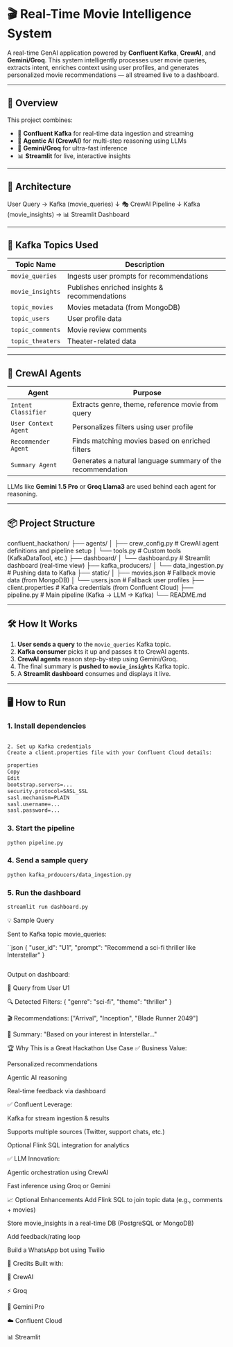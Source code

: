 # 🎬 Real-Time Movie Intelligence System

A real-time GenAI application powered by **Confluent Kafka**, **CrewAI**, and **Gemini/Groq**. This system intelligently processes user movie queries, extracts intent, enriches context using user profiles, and generates personalized movie recommendations — all streamed live to a dashboard.

---

## 🚀 Overview

This project combines:
- 🔌 **Confluent Kafka** for real-time data ingestion and streaming
- 🧠 **Agentic AI (CrewAI)** for multi-step reasoning using LLMs
- 🤖 **Gemini/Groq** for ultra-fast inference
- 📊 **Streamlit** for live, interactive insights

---

## 🧠 Architecture

User Query → Kafka (movie_queries)
↓
🎭 CrewAI Pipeline
↓
Kafka (movie_insights) → 📊 Streamlit Dashboard


---

## 🧩 Kafka Topics Used

| Topic Name         | Description                                   |
|--------------------|-----------------------------------------------|
| `movie_queries`     | Ingests user prompts for recommendations     |
| `movie_insights`    | Publishes enriched insights & recommendations |
| `topic_movies`      | Movies metadata (from MongoDB)               |
| `topic_users`       | User profile data                            |
| `topic_comments`    | Movie review comments                        |
| `topic_theaters`    | Theater-related data                         |

---

## 🤖 CrewAI Agents

| Agent                  | Purpose                                                  |
|------------------------|----------------------------------------------------------|
| `Intent Classifier`    | Extracts genre, theme, reference movie from query        |
| `User Context Agent`   | Personalizes filters using user profile                  |
| `Recommender Agent`    | Finds matching movies based on enriched filters          |
| `Summary Agent`        | Generates a natural language summary of the recommendation |

LLMs like **Gemini 1.5 Pro** or **Groq Llama3** are used behind each agent for reasoning.

---

## 📦 Project Structure

confluent_hackathon/
├── agents/
│ ├── crew_config.py # CrewAI agent definitions and pipeline setup
│ └── tools.py # Custom tools (KafkaDataTool, etc.)
├── dashboard/
│ └── dashboard.py # Streamlit dashboard (real-time view)
├── kafka_producers/
│ └── data_ingestion.py # Pushing data to Kafka
├── static/
│ ├── movies.json # Fallback movie data (from MongoDB)
│ └── users.json # Fallback user profiles
├── client.properties # Kafka credentials (from Confluent Cloud)
├── pipeline.py # Main pipeline (Kafka → LLM → Kafka)
└── README.md


---

## 🛠️ How It Works

1. **User sends a query** to the `movie_queries` Kafka topic.
2. **Kafka consumer** picks it up and passes it to CrewAI agents.
3. **CrewAI agents** reason step-by-step using Gemini/Groq.
4. The final summary is **pushed to `movie_insights`** Kafka topic.
5. A **Streamlit dashboard** consumes and displays it live.

---

## 🖥️ How to Run

### 1. Install dependencies

```bash

2. Set up Kafka credentials
Create a client.properties file with your Confluent Cloud details:

properties
Copy
Edit
bootstrap.servers=...
security.protocol=SASL_SSL
sasl.mechanism=PLAIN
sasl.username=...
sasl.password=...
```

### 3. Start the pipeline
```bash
python pipeline.py
```
### 4. Send a sample query
```bash
python kafka_prdoucers/data_ingestion.py
```

### 5. Run the dashboard
```bash
streamlit run dashboard.py
```

💡 Sample Query

Sent to Kafka topic movie_queries:

``json
{
  "user_id": "U1",
  "prompt": "Recommend a sci-fi thriller like Interstellar"
}
```
```

Output on dashboard:

🎯 Query from User U1

🔍 Detected Filters: { "genre": "sci-fi", "theme": "thriller" }

🎬 Recommendations: ["Arrival", "Inception", "Blade Runner 2049"]

🧠 Summary: "Based on your interest in Interstellar..."

🏆 Why This is a Great Hackathon Use Case
✅ Business Value:

Personalized recommendations

Agentic AI reasoning

Real-time feedback via dashboard

✅ Confluent Leverage:

Kafka for stream ingestion & results

Supports multiple sources (Twitter, support chats, etc.)

Optional Flink SQL integration for analytics

✅ LLM Innovation:

Agentic orchestration using CrewAI

Fast inference using Groq or Gemini

📈 Optional Enhancements
Add Flink SQL to join topic data (e.g., comments + movies)

Store movie_insights in a real-time DB (PostgreSQL or MongoDB)

Add feedback/rating loop

Build a WhatsApp bot using Twilio

🙌 Credits
Built with:

🧠 CrewAI

⚡ Groq

🤖 Gemini Pro

☁️ Confluent Cloud

📊 Streamlit
